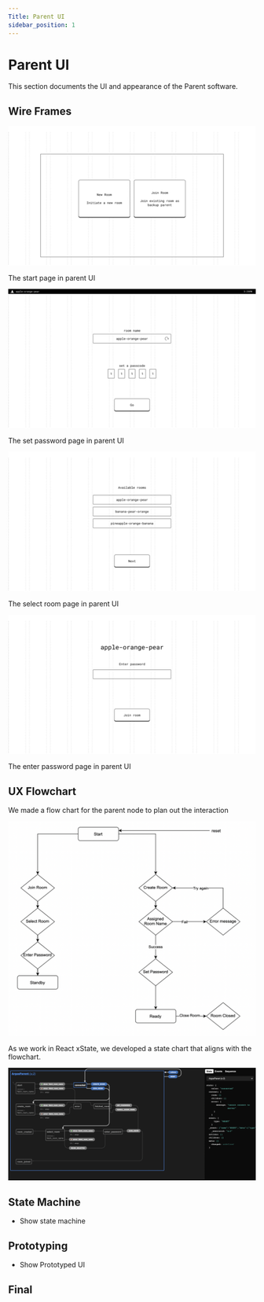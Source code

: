 ```yaml
---
Title: Parent UI
sidebar_position: 1
---
```


# Parent UI

This section documents the UI and appearance of the Parent software.

## Wire Frames

![start page](../../../static/img/software-v1-0/ui-parent-start-page.png)

The start page in parent UI

![set password](../../../static/img/software-v1-0/ui-parent-set-password.png)

The set password page in parent UI

![select room](../../../static/img/software-v1-0/ui-parent-select-room.png)

The select room page in parent UI

![enter password](../../../static/img/software-v1-0/ui-parent-enter-password.png)

The enter password page in parent UI

## UX Flowchart

We made a flow chart for the parent node to plan out the interaction

![parent flowchart](../../../static/img/software-v1-0/parent-flow.png)

As we work in React xState, we developed a state chart that aligns with the flowchart.

![parent state machine](../../../static/img/software-v1-0/parent-state-machine.png)

## State Machine

- Show state machine

## Prototyping

- Show Prototyped UI

## Final
